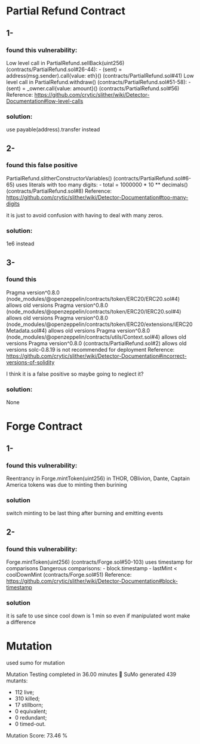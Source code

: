 # Partial Refund Contract 

## 1- 
### found this vulnerability:

Low level call in PartialRefund.sellBack(uint256) (contracts/PartialRefund.sol#26-44):
        - (sent) = address(msg.sender).call{value: eth}() (contracts/PartialRefund.sol#41)
Low level call in PartialRefund.withdraw() (contracts/PartialRefund.sol#51-58):
        - (sent) = _owner.call{value: amount}() (contracts/PartialRefund.sol#56)
Reference: https://github.com/crytic/slither/wiki/Detector-Documentation#low-level-calls

### solution: 
use payable(address).transfer instead

## 2- 
### found this false positive 
PartialRefund.slitherConstructorVariables() (contracts/PartialRefund.sol#6-65) uses literals with too many digits:
        - total = 1000000 * 10 ** decimals() (contracts/PartialRefund.sol#8)
Reference: https://github.com/crytic/slither/wiki/Detector-Documentation#too-many-digits

it is just to avoid confusion with having to deal with many zeros.

### solution: 
1e6 instead 

## 3- 
### found this 
Pragma version^0.8.0 (node_modules/@openzeppelin/contracts/token/ERC20/ERC20.sol#4) allows old versions
Pragma version^0.8.0 (node_modules/@openzeppelin/contracts/token/ERC20/IERC20.sol#4) allows old versions
Pragma version^0.8.0 (node_modules/@openzeppelin/contracts/token/ERC20/extensions/IERC20Metadata.sol#4) allows old versions
Pragma version^0.8.0 (node_modules/@openzeppelin/contracts/utils/Context.sol#4) allows old versions
Pragma version^0.8.0 (contracts/PartialRefund.sol#2) allows old versions
solc-0.8.19 is not recommended for deployment
Reference: https://github.com/crytic/slither/wiki/Detector-Documentation#incorrect-versions-of-solidity

I think it is a false positive so maybe going to neglect it?

### solution:
None


# Forge Contract

## 1-
### found this vulnerability:
Reentrancy in Forge.mintToken(uint256) in THOR, OBlivion, Dante, Captain America tokens was due to minting then burining

### solution
switch minting to be last thing after burning and emitting events

## 2-
### found this vulnerability:
Forge.mintToken(uint256) (contracts/Forge.sol#50-103) uses timestamp for comparisons
        Dangerous comparisons:
        - block.timestamp - lastMint < coolDownMint (contracts/Forge.sol#51)
Reference: https://github.com/crytic/slither/wiki/Detector-Documentation#block-timestamp

### solution 
it is safe to use since cool down is 1 min so even if manipulated wont make a difference 



# Mutation 
used sumo for mutation 

Mutation Testing completed in 36.00 minutes 👋
SuMo generated 439 mutants: 
- 112 live; 
- 310 killed; 
- 17 stillborn; 
- 0 equivalent; 
- 0 redundant; 
- 0 timed-out. 

Mutation Score: 73.46 %
